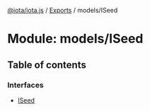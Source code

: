 [@iota/iota.js](../README.md) / [Exports](../modules.md) / models/ISeed

# Module: models/ISeed

## Table of contents

### Interfaces

- [ISeed](../interfaces/models_iseed.iseed.md)
